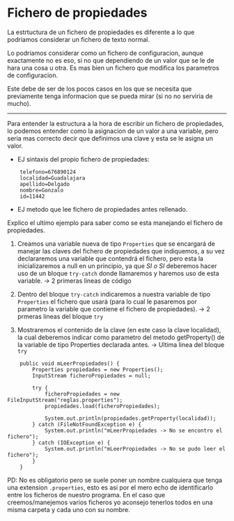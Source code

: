 # Fichero de propiedades
La estrtuctura de un fichero de propiedades es diferente a lo que podriamos considerar un fichero de texto normal. 

Lo podriamos considerar como un fichero de configuracion, aunque exactamente no es eso, si no que dependiendo de un valor que se le de hara una cosa u otra. Es mas bien un fichero que modifica los parametros de configuracion.

Este debe de ser de los pocos casos en los que se necesita que previamente tenga informacion que se pueda mirar (si no no serviria de mucho).

---
Para entender la estructura a la hora de escribir un fichero de propiedades, lo podemos entender como la asignacion de un valor a una variable, pero seria mas correcto decir que definimos una clave y esta se le asigna un valor.

+ EJ sintaxis del propio fichero de propiedades:
```
	telefono=676890124
	localidad=Guadalajara
	apellido=Delgado
	nombre=Gonzalo
	id=11442
```
+ EJ metodo que lee fichero de propiedades antes rellenado.

Explico el ultimo ejemplo para saber como se esta manejando el fichero de propiedades.

1. Creamos una variable nueva de tipo ```Properties``` que se encargará de manejar las claves del fichero de propiedades que indiquemos, a su vez declararemos una variable que contendrá el fichero, pero esta la inicializaremos a null en un principio, ya que _SI o SI_ deberemos hacer uso de un bloque ```try-catch``` donde llamaremos y haremos uso de esta variable. -> 2 primeras lineas de código

2. Dentro del bloque ```try-catch``` indicaremos a nuestra variable de tipo ```Properties``` el fichero que usará (para lo cual le pasaremos por parametro la variable que contiene el fichero de propiedades). -> 2 prmeras lineas del bloque ```try```

3. Mostraremos el contenido de la clave (en este caso la clave localidad), la cual deberemos indicar como parametro del metodo getProperty() de la variable de tipo Properties declarada antes. -> Ultima linea del bloque ```try```

```
	public void mLeerPropiedades() {
	    Properties propiedades = new Properties();
	    InputStream ficheroPropiedades = null;

	    try {
	        ficheroPropiedades = new FileInputStream("reglas.properties");
	        propiedades.load(ficheroPropiedades);

	        System.out.println(propiedades.getProperty(localidad));
	    } catch (FileNotFoundException e) {
	        System.out.println("mLeerPropiedades -> No se encontro el fichero");
	    } catch (IOException e) {
	        System.out.println("mLeerPropiedades -> No se pudo leer el fichero");
	    }
	}
```

PD: No es obligatorio pero se suele poner un nombre cualquiera que tenga una extension ```.properties```, esto es asi por el mero echo de identificarlo entre los ficheros de nuestro programa. En el caso que creemos/manejemos varios ficheros yo aconsejo tenerlos todos en una misma carpeta y cada uno con su nombre.
